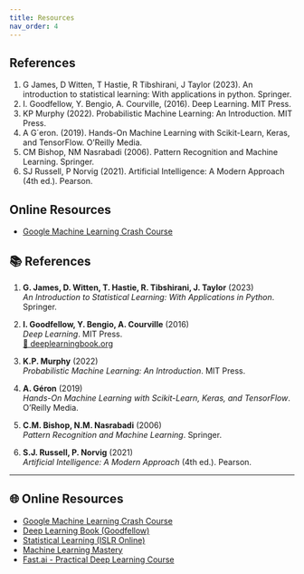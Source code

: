 ```yaml
---
title: Resources
nav_order: 4
---
```


## References
1. G James, D Witten, T Hastie, R Tibshirani, J Taylor (2023). An introduction to statistical learning:
With applications in python. Springer.
2. I. Goodfellow, Y. Bengio, A. Courville, (2016). Deep Learning. MIT Press.
3. KP Murphy (2022). Probabilistic Machine Learning: An Introduction. MIT Press.
4. A G´eron. (2019). Hands-On Machine Learning with Scikit-Learn, Keras, and TensorFlow. O’Reilly
Media.
5. CM Bishop, NM Nasrabadi (2006). Pattern Recognition and Machine Learning. Springer.
6. SJ Russell, P Norvig (2021). Artificial Intelligence: A Modern Approach (4th ed.). Pearson.


## Online Resources
- [Google Machine Learning Crash Course](https://developers.google.com/machine-learning/crash-course)

## 📚 References

1. **G. James, D. Witten, T. Hastie, R. Tibshirani, J. Taylor** (2023)  
   *An Introduction to Statistical Learning: With Applications in Python*. Springer.

2. **I. Goodfellow, Y. Bengio, A. Courville** (2016)  
   *Deep Learning*. MIT Press.  
   [🔗 deeplearningbook.org](https://www.deeplearningbook.org/)

3. **K.P. Murphy** (2022)  
   *Probabilistic Machine Learning: An Introduction*. MIT Press.

4. **A. Géron** (2019)  
   *Hands-On Machine Learning with Scikit-Learn, Keras, and TensorFlow*. O’Reilly Media.

5. **C.M. Bishop, N.M. Nasrabadi** (2006)  
   *Pattern Recognition and Machine Learning*. Springer.

6. **S.J. Russell, P. Norvig** (2021)  
   *Artificial Intelligence: A Modern Approach* (4th ed.). Pearson.

---

## 🌐 Online Resources

- [Google Machine Learning Crash Course](https://developers.google.com/machine-learning/crash-course)
- [Deep Learning Book (Goodfellow)](https://www.deeplearningbook.org/)
- [Statistical Learning (ISLR Online)](https://www.statlearning.com/)
- [Machine Learning Mastery](https://machinelearningmastery.com/)
- [Fast.ai - Practical Deep Learning Course](https://course.fast.ai/)
